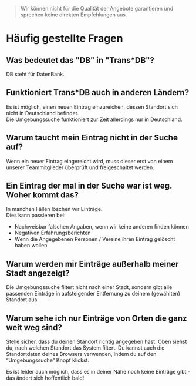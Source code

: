 > Wir können nicht für die Qualität der Angebote garantieren und sprechen keine direkten Empfehlungen aus.

# Häufig gestellte Fragen

## Was bedeutet das "DB" in "Trans*DB"?

DB steht für DatenBank.

## Funktioniert Trans*DB auch in anderen Ländern?

Es ist möglich, einen neuen Eintrag einzureichen, dessen Standort sich nicht in Deutschland befindet.  
Die Umgebungssuche funktioniert zur Zeit allerdings nur in Deutschland.

## Warum taucht mein Eintrag nicht in der Suche auf?

Wenn ein neuer Eintrag eingereicht wird, muss dieser erst von einem unserer Teammitglieder überprüft und freigeschaltet werden.

## Ein Eintrag der mal in der Suche war ist weg. Woher kommt das?

In manchen Fällen löschen wir Einträge.  
Dies kann passieren bei:

- Nachweisbar falschen Angaben, wenn wir keine anderen finden können
- Negativen Erfahrungsberichten
- Wenn die Angegebenen Personen / Vereine ihren Eintrag gelöscht haben wollen

## Warum werden mir Einträge außerhalb meiner Stadt angezeigt?

Die Umgebungssuche filtert nicht nach einer Stadt, sondern gibt alle passenden Einträge in aufsteigender Entfernung zu deinem (gewählten) Standort aus.

## Warum sehe ich nur Einträge von Orten die ganz weit weg sind?

Stelle sicher, dass du deinen Standort richtig angegeben hast. Oben siehst du, nach welchen Standort das System filtert. Du kannst auch die Standortdaten deines Browsers verwenden, indem du auf den “Umgebungssuche” Knopf klickst.

Es ist leider auch möglich, dass es in deiner Nähe noch keine Einträge gibt - das ändert sich hoffentlich bald!

